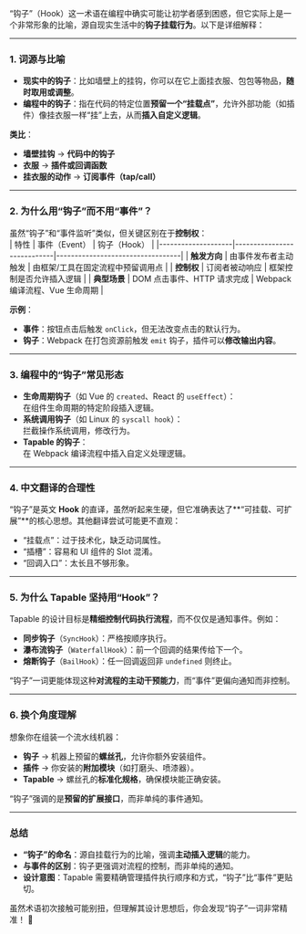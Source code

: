 “钩子”（Hook）这一术语在编程中确实可能让初学者感到困惑，但它实际上是一个非常形象的比喻，源自现实生活中的**钩子挂载行为**。以下是详细解释：

---

### **1. 词源与比喻**
- **现实中的钩子**：比如墙壁上的挂钩，你可以在它上面挂衣服、包包等物品，**随时取用或调整**。  
- **编程中的钩子**：指在代码的特定位置**预留一个“挂载点”**，允许外部功能（如插件）像挂衣服一样“挂”上去，从而**插入自定义逻辑**。

**类比**：  
- **墙壁挂钩** → **代码中的钩子**  
- **衣服** → **插件或回调函数**  
- **挂衣服的动作** → **订阅事件（tap/call）**

---

### **2. 为什么用“钩子”而不用“事件”？**
虽然“钩子”和“事件监听”类似，但关键区别在于**控制权**：  
| 特性               | 事件（Event）               | 钩子（Hook）                     |
|--------------------|----------------------------|----------------------------------|
| **触发方向**       | 由事件发布者主动触发        | 由框架/工具在固定流程中预留调用点 |
| **控制权**         | 订阅者被动响应              | 框架控制是否允许插入逻辑          |
| **典型场景**       | DOM 点击事件、HTTP 请求完成 | Webpack 编译流程、Vue 生命周期   |

**示例**：  
- **事件**：按钮点击后触发 `onClick`，但无法改变点击的默认行为。  
- **钩子**：Webpack 在打包资源前触发 `emit` 钩子，插件可以**修改输出内容**。

---

### **3. 编程中的“钩子”常见形态**
- **生命周期钩子**（如 Vue 的 `created`、React 的 `useEffect`）：  
  在组件生命周期的特定阶段插入逻辑。  
- **系统调用钩子**（如 Linux 的 `syscall hook`）：  
  拦截操作系统调用，修改行为。  
- **Tapable 的钩子**：  
  在 Webpack 编译流程中插入自定义处理逻辑。

---

### **4. 中文翻译的合理性**
“钩子”是英文 **Hook** 的直译，虽然听起来生硬，但它准确表达了**“可挂载、可扩展”**的核心思想。其他翻译尝试可能更不直观：  
- “挂载点”：过于技术化，缺乏动词属性。  
- “插槽”：容易和 UI 组件的 Slot 混淆。  
- “回调入口”：太长且不够形象。

---

### **5. 为什么 Tapable 坚持用“Hook”？**
Tapable 的设计目标是**精细控制代码执行流程**，而不仅仅是通知事件。例如：  
- **同步钩子**（`SyncHook`）：严格按顺序执行。  
- **瀑布流钩子**（`WaterfallHook`）：前一个回调的结果传给下一个。  
- **熔断钩子**（`BailHook`）：任一回调返回非 `undefined` 则终止。  

“钩子”一词更能体现这种**对流程的主动干预能力**，而“事件”更偏向通知而非控制。

---

### **6. 换个角度理解**
想象你在组装一个流水线机器：  
- **钩子** → 机器上预留的**螺丝孔**，允许你额外安装组件。  
- **插件** → 你安装的**附加模块**（如打磨头、喷漆器）。  
- **Tapable** → 螺丝孔的**标准化规格**，确保模块能正确安装。  

“钩子”强调的是**预留的扩展接口**，而非单纯的事件通知。

---

### **总结**
- **“钩子”的命名**：源自挂载行为的比喻，强调**主动插入逻辑**的能力。  
- **与事件的区别**：钩子更强调对流程的控制，而非单纯的通知。  
- **设计意图**：Tapable 需要精确管理插件执行顺序和方式，“钩子”比“事件”更贴切。  

虽然术语初次接触可能别扭，但理解其设计思想后，你会发现“钩子”一词非常精准！ 🔗

